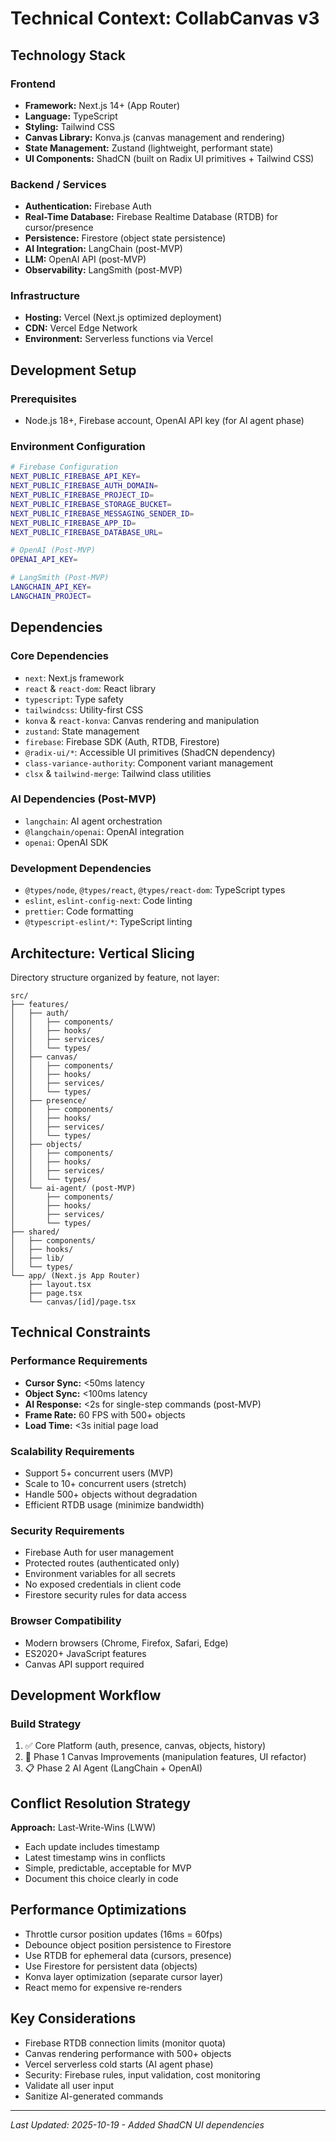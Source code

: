 # Technical Context: CollabCanvas v3

## Technology Stack

### Frontend
- **Framework:** Next.js 14+ (App Router)
- **Language:** TypeScript
- **Styling:** Tailwind CSS
- **Canvas Library:** Konva.js (canvas management and rendering)
- **State Management:** Zustand (lightweight, performant state)
- **UI Components:** ShadCN (built on Radix UI primitives + Tailwind CSS)

### Backend / Services
- **Authentication:** Firebase Auth
- **Real-Time Database:** Firebase Realtime Database (RTDB) for cursor/presence
- **Persistence:** Firestore (object state persistence)
- **AI Integration:** LangChain (post-MVP)
- **LLM:** OpenAI API (post-MVP)
- **Observability:** LangSmith (post-MVP)

### Infrastructure
- **Hosting:** Vercel (Next.js optimized deployment)
- **CDN:** Vercel Edge Network
- **Environment:** Serverless functions via Vercel

## Development Setup

### Prerequisites
- Node.js 18+, Firebase account, OpenAI API key (for AI agent phase)

### Environment Configuration
```bash
# Firebase Configuration
NEXT_PUBLIC_FIREBASE_API_KEY=
NEXT_PUBLIC_FIREBASE_AUTH_DOMAIN=
NEXT_PUBLIC_FIREBASE_PROJECT_ID=
NEXT_PUBLIC_FIREBASE_STORAGE_BUCKET=
NEXT_PUBLIC_FIREBASE_MESSAGING_SENDER_ID=
NEXT_PUBLIC_FIREBASE_APP_ID=
NEXT_PUBLIC_FIREBASE_DATABASE_URL=

# OpenAI (Post-MVP)
OPENAI_API_KEY=

# LangSmith (Post-MVP)
LANGCHAIN_API_KEY=
LANGCHAIN_PROJECT=
```

## Dependencies

### Core Dependencies
- `next`: Next.js framework
- `react` & `react-dom`: React library
- `typescript`: Type safety
- `tailwindcss`: Utility-first CSS
- `konva` & `react-konva`: Canvas rendering and manipulation
- `zustand`: State management
- `firebase`: Firebase SDK (Auth, RTDB, Firestore)
- `@radix-ui/*`: Accessible UI primitives (ShadCN dependency)
- `class-variance-authority`: Component variant management
- `clsx` & `tailwind-merge`: Tailwind class utilities

### AI Dependencies (Post-MVP)
- `langchain`: AI agent orchestration
- `@langchain/openai`: OpenAI integration
- `openai`: OpenAI SDK

### Development Dependencies
- `@types/node`, `@types/react`, `@types/react-dom`: TypeScript types
- `eslint`, `eslint-config-next`: Code linting
- `prettier`: Code formatting
- `@typescript-eslint/*`: TypeScript linting

## Architecture: Vertical Slicing

Directory structure organized by feature, not layer:

```
src/
├── features/
│   ├── auth/
│   │   ├── components/
│   │   ├── hooks/
│   │   ├── services/
│   │   └── types/
│   ├── canvas/
│   │   ├── components/
│   │   ├── hooks/
│   │   ├── services/
│   │   └── types/
│   ├── presence/
│   │   ├── components/
│   │   ├── hooks/
│   │   ├── services/
│   │   └── types/
│   ├── objects/
│   │   ├── components/
│   │   ├── hooks/
│   │   ├── services/
│   │   └── types/
│   └── ai-agent/ (post-MVP)
│       ├── components/
│       ├── hooks/
│       ├── services/
│       └── types/
├── shared/
│   ├── components/
│   ├── hooks/
│   ├── lib/
│   └── types/
└── app/ (Next.js App Router)
    ├── layout.tsx
    ├── page.tsx
    └── canvas/[id]/page.tsx
```

## Technical Constraints

### Performance Requirements
- **Cursor Sync:** <50ms latency
- **Object Sync:** <100ms latency
- **AI Response:** <2s for single-step commands (post-MVP)
- **Frame Rate:** 60 FPS with 500+ objects
- **Load Time:** <3s initial page load

### Scalability Requirements
- Support 5+ concurrent users (MVP)
- Scale to 10+ concurrent users (stretch)
- Handle 500+ objects without degradation
- Efficient RTDB usage (minimize bandwidth)

### Security Requirements
- Firebase Auth for user management
- Protected routes (authenticated only)
- Environment variables for all secrets
- No exposed credentials in client code
- Firestore security rules for data access

### Browser Compatibility
- Modern browsers (Chrome, Firefox, Safari, Edge)
- ES2020+ JavaScript features
- Canvas API support required

## Development Workflow

### Build Strategy
1. ✅ Core Platform (auth, presence, canvas, objects, history)
2. 🔄 Phase 1 Canvas Improvements (manipulation features, UI refactor)
3. 📋 Phase 2 AI Agent (LangChain + OpenAI)

## Conflict Resolution Strategy
**Approach:** Last-Write-Wins (LWW)
- Each update includes timestamp
- Latest timestamp wins in conflicts
- Simple, predictable, acceptable for MVP
- Document this choice clearly in code

## Performance Optimizations
- Throttle cursor position updates (16ms = 60fps)
- Debounce object position persistence to Firestore
- Use RTDB for ephemeral data (cursors, presence)
- Use Firestore for persistent data (objects)
- Konva layer optimization (separate cursor layer)
- React memo for expensive re-renders

## Key Considerations
- Firebase RTDB connection limits (monitor quota)
- Canvas rendering performance with 500+ objects
- Vercel serverless cold starts (AI agent phase)
- Security: Firebase rules, input validation, cost monitoring
- Validate all user input
- Sanitize AI-generated commands

---
*Last Updated: 2025-10-19 - Added ShadCN UI dependencies*

